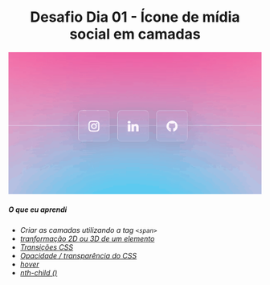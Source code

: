 <h1 align= "center">
  Desafio Dia 01 - Ícone de mídia social em camadas <a name="id01"></a>
</h1>

![](https://github.com/leokattah/30_dias_De_CSS/blob/main/assets/dia1.gif)

##### O que eu aprendi

* *Criar as camadas utilizando a tag `<span>`*
* *[tranformação 2D ou 3D de um elemento](https://www.w3schools.com/cssref/css3_pr_transform.asp)*
* *[Transições CSS](https://www.w3schools.com/css/css3_transitions.asp)*
* *[Opacidade / transparência do CSS](https://www.w3schools.com/css/css_image_transparency.asp)*
* *[hover](https://www.w3schools.com/cssref/sel_hover.asp)*
* *[nth-child ()](https://www.w3schools.com/cssref/sel_nth-child.asp)*

